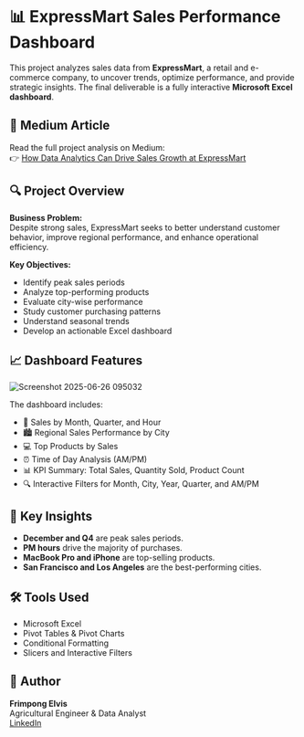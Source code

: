 # 📊 ExpressMart Sales Performance Dashboard
This project analyzes sales data from **ExpressMart**, a retail and e-commerce company, to uncover trends, optimize performance, and provide strategic insights. The final deliverable is a fully interactive **Microsoft Excel dashboard**.

## 📖 Medium Article
Read the full project analysis on Medium:  
👉 [How Data Analytics Can Drive Sales Growth at ExpressMart](https://medium.com/@frimpongelvis/expressmart-sales-dashboard-insights)

## 🔍 Project Overview

**Business Problem:**  
Despite strong sales, ExpressMart seeks to better understand customer behavior, improve regional performance, and enhance operational efficiency.

**Key Objectives:**
- Identify peak sales periods
- Analyze top-performing products
- Evaluate city-wise performance
- Study customer purchasing patterns
- Understand seasonal trends
- Develop an actionable Excel dashboard

## 📈 Dashboard Features
![Screenshot 2025-06-26 095032](https://github.com/user-attachments/assets/03a72b29-b3e2-4e72-9efa-042d2e9a117c)

The dashboard includes:
- 📅 Sales by Month, Quarter, and Hour
- 🏙️ Regional Sales Performance by City
- 💻 Top Products by Sales
- ⏰ Time of Day Analysis (AM/PM)
- 📊 KPI Summary: Total Sales, Quantity Sold, Product Count
- 🔍 Interactive Filters for Month, City, Year, Quarter, and AM/PM


## 🧠 Key Insights

- **December and Q4** are peak sales periods.
- **PM hours** drive the majority of purchases.
- **MacBook Pro and iPhone** are top-selling products.
- **San Francisco and Los Angeles** are the best-performing cities.

## 🛠 Tools Used

- Microsoft Excel
- Pivot Tables & Pivot Charts
- Conditional Formatting
- Slicers and Interactive Filters

## 📌 Author

**Frimpong Elvis**  
Agricultural Engineer & Data Analyst  
[LinkedIn](https://www.linkedin.com/in/elvisfrimpong)
